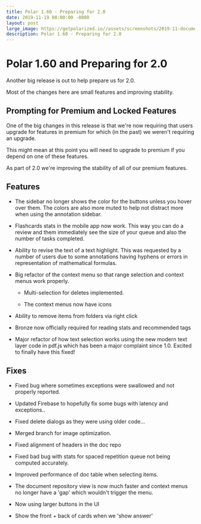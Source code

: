 ```yaml
---
title: Polar 1.60 - Preparing for 2.0
date: 2019-11-19 08:00:00 -0800
layout: post
large_image: https://getpolarized.io//assets/screenshots/2019-11-document-view.png
description: Polar 1.60 - Preparing for 2.0
---
```


# Polar 1.60 and Preparing for 2.0

Another big release is out to help prepare us for 2.0.  

Most of the changes here are small features and improving stability.

## Prompting for Premium and Locked Features

One of the big changes in this release is that we're now requiring that users upgrade for features in premium 
for which (in the past) we weren't requiring an upgrade. 

This might mean at this point you will need to upgrade to premium if you depend on one of these features. 

As part of 2.0 we're improving the stability of all of our premium features.   

## Features

- The sidebar no longer shows the color for the buttons unless you hover over them.  The colors 
  are also more muted to help not distract more when using the annotation sidebar. 

- Flashcards stats in the mobile app now work.  This way you can do a review and them immediately see the size of your
  queue and also the number of tasks completed.

- Ability to revise the text of a text highlight.  This was requested by a number of users due to some annotations 
  having hyphens or errors in representation of mathematical formulas. 

- Big refactor of the context menu so that range selection and context menus work properly.
 
    - Multi-selection for deletes implemented.   
    
    - The context menus now have icons 

- Ability to remove items from folders via right click

- Bronze now officially required for reading stats and recommended tags

- Major refactor of how text selection works using the new modern text layer code in pdf.js which has 
  been a major complaint since 1.0.  Excited to finally have this fixed!

## Fixes

- Fixed bug where sometimes exceptions were swallowed and not properly reported.

- Updated Firebase to hopefully fix some bugs with latency and exceptions..

- Fixed delete dialogs as they were using older code...

- Merged branch for image optimization.

- Fixed alignment of headers in the doc repo

- Fixed bad bug with stats for spaced repetition queue not being computed accurately.

- Improved performance of doc table when selecting items.

- The document repository view is now much faster and context menus no longer have a 'gap'
  which wouldn't trigger the menu. 
  
- Now using larger buttons in the UI 

- Show the front + back of cards when we 'show answer'

